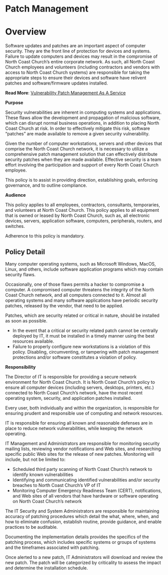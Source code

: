 # Patch Management

# **Overview**

Software updates and patches are an important aspect of computer security. They are the front line of protection for devices and systems. Failure to update computers and devices may result in the compromise of North Coast Church’s entire corporate network. As such, all North Coast Church employees and volunteers (including contractors and vendors with access to North Coast Church systems) are responsible for taking the appropriate steps to ensure their devices and software have relivent patches and software/firmware updates installed.

**Read More**: [Vulnerability Patch Management As A Service](https://purplesec.us/services/vulnerability-patch-management/)

**Purpose**

Security vulnerabilities are inherent in computing systems and applications. These flaws allow the development and propagation of malicious software, which can disrupt normal business operations, in addition to placing North Coast Church at risk. In order to effectively mitigate this risk, software “patches” are made available to remove a given security vulnerability.

Given the number of computer workstations, servers and other devices that comprise the North Coast Church network, it is necessary to utilize a comprehensive patch management solution that can effectively distribute security patches when they are made available. Effective security is a team effort involving the participation and support of every North Coast Church employee.

This policy is to assist in providing direction, establishing goals, enforcing governance, and to outline compliance.

**Audience**

This policy applies to all employees, contractors, consultants, temporaries, and volunteers at North Coast Church. This policy applies to all equipment that is owned or leased by North Coast Church, such as, all electronic devices, servers, application software, computers, peripherals, routers, and switches.

Adherence to this policy is mandatory.

## **Policy Detail**

Many computer operating systems, such as Microsoft Windows, MacOS, Linux, and others, include software application programs which may contain security flaws.

Occasionally, one of those flaws permits a hacker to compromise a computer. A compromised computer threatens the integrity of the North Coast Church network, and all computers connected to it. Almost all operating systems and many software applications have periodic security patches, released by the vendor, that need to be applied.

Patches, which are security related or critical in nature, should be installed as soon as possible.

- In the event that a critical or security related patch cannot be centrally deployed by IT, it must be installed in a timely manner using the best resources available.
- Failure to properly configure new workstations is a violation of this policy. Disabling, circumventing, or tampering with patch management protections and/or software constitutes a violation of policy.

**Responsibility**

The Director of IT is responsible for providing a secure network environment for North Coast Church. It is North Coast Church’s policy to ensure all computer devices (including servers, desktops, printers, etc.) connected to North Coast Church’s network, have the most recent operating system, security, and application patches installed.

Every user, both individually and within the organization, is responsible for ensuring prudent and responsible use of computing and network resources.

IT is responsible for ensuring all known and reasonable defenses are in place to reduce network vulnerabilities, while keeping the network operating.

IT Management and Administrators are responsible for monitoring security mailing lists, reviewing vendor notifications and Web sites, and researching specific public Web sites for the release of new patches. Monitoring will include, but not be limited to:

- Scheduled third party scanning of North Coast Church’s network to identify known vulnerabilities
- Identifying and communicating identified vulnerabilities and/or security breaches to North Coast Church’s VP of IT
- Monitoring Computer Emergency Readiness Team (CERT), notifications, and Web sites of all vendors that have hardware or software operating on North Coast Church’s network

The IT Security and System Administrators are responsible for maintaining accuracy of patching procedures which detail the what, where, when, and how to eliminate confusion, establish routine, provide guidance, and enable practices to be auditable.

Documenting the implementation details provides the specifics of the patching process, which includes specific systems or groups of systems and the timeframes associated with patching.

Once alerted to a new patch, IT Administrators will download and review the new patch. The patch will be categorized by criticality to assess the impact and determine the installation schedule.